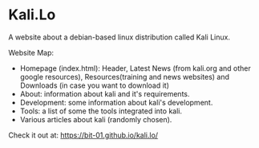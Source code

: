 # Kali.Lo

A website about a debian-based linux distribution called Kali Linux.

Website Map:
- Homepage (index.html): Header, Latest News (from kali.org and other google resources), Resources(training and news websites) and Downloads (in case you want to download it)
- About: information about kali and it's requirements.
- Development: some information about kali's development.
- Tools: a list of some the tools integrated into kali.
- Various articles about kali (randomly chosen).

Check it out at:
https://bit-01.github.io/kali.lo/
